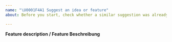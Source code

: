 ```yaml
---
name: "\U0001F4A1 Suggest an idea or feature"
about: Before you start, check whether a similar suggestion was already made.

---
```


**Feature description / Feature Beschreibung**
